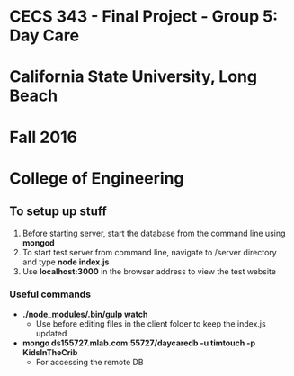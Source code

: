 # CECS 343 - Final Project - Group 5: Day Care

# California State University, Long Beach
# Fall 2016
# College of Engineering

## To setup up stuff
1. Before starting server, start the database from the command line using **mongod**
2. To start test server from command line, navigate to /server directory and type **node index.js**
3. Use **localhost:3000** in the browser address to view the test website

### Useful commands
* **./node_modules/.bin/gulp watch**
  * Use before editing files in the client folder to keep the index.js updated
* **mongo ds155727.mlab.com:55727/daycaredb -u timtouch -p KidsInTheCrib**
  * For accessing the remote DB
